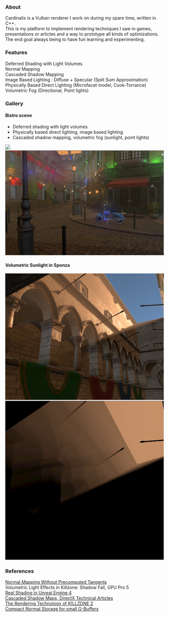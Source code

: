 ### About
Cardinalis is a Vulkan renderer I work on during my spare time, written in C++. <br/> This is my platform to implement rendering techniques I saw in games, presentations or articles and a way to prototype all kinds of optimizations.<br/> The end goal always being to have fun learning and experimenting.

### Features
Deferred Shading with Light Volumes <br/>
Normal Mapping <br/>
Cascaded Shadow Mapping <br/>
Image Based Lighting : Diffuse + Specular (Split Sum Approximation) <br/>
Physically Based Direct Lighting (Microfacet model, Cook-Torrance) <br/>
Volumetric Fog (Directional, Point lights)

### Gallery
#### Bistro scene 
* Deferred shading with light volumes
* Physically based direct lighting, image based lighting
* Cascaded shadow mapping, volumetric fog (sunlight, point lights)

<img src="screenshots/bistro_fog.png" width="1024">
<img src="screenshots/bistro_volumetric_point_directional.png" width="1024">

#### Volumetric Sunlight in Sponza
![Sponza Volumetric Fog](screenshots/sponza_fog.png "Sponza Volumetric Fog") 
![Fog buffer](screenshots/sponza_fog_only.png "Fog buffer")


### References
[Normal Mapping Without Precomputed Tangents](http://www.thetenthplanet.de/archives/1180) <br/>
Volumetric Light Effects in Killzone: Shadow Fall, GPU Pro 5 <br/>
[Real Shading in Unreal Engine 4](https://cdn2.unrealengine.com/Resources/files/2013SiggraphPresentationsNotes-26915738.pdf) <br/>
[Cascaded Shadow Maps, DirectX Technical Articles](https://learn.microsoft.com/en-us/windows/win32/dxtecharts/cascaded-shadow-maps) <br/>
[The Rendering Technology of KILLZONE 2](https://www.gdcvault.com/play/1330/The-Rendering-Technology-of-KILLZONE) <br/>
[Compact Normal Storage for small G-Buffers](https://aras-p.info/texts/CompactNormalStorage.htm) <br/>
